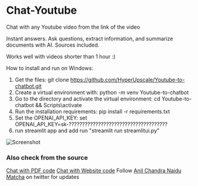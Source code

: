# Chat-Youtube
Chat with any Youtube video from the link of the video

Instant answers. Ask questions, extract information, and summarize documents with AI. Sources included.

Works well with videos shorter than 1 hour :)



How to install and run on Windows:

1. Get the files: git clone https://github.com/HyperUpscale/Youtube-to-chatbot.git
2. Create a virtual environment with: python -m venv Youtube-to-chatbot
3. Go to the directory and activate the virtual environment: cd Youtube-to-chatbot && Scripts\activate   
4. Run the installation requirements: pip install -r requirements.txt
5. Set the OPENAI_API_KEY: set OPENAI_API_KEY=sk-?????????????????????????????????????
6. run streamlit app and add run "streamlit run streamlitui.py"

<img src="https://github.com/HyperUpscale/Youtube-to-chatbot/edit/main/screenshot.PNG" alt="Screenshot">



### Also check from the source
[Chat with PDF code](https://github.com/Anil-matcha/ChatPDF)
[Chat with Website code](https://github.com/Anil-matcha/Website-to-Chatbot)
Follow [Anil Chandra Naidu Matcha](https://twitter.com/matchaman11) on twitter for updates

